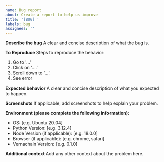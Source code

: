 ```yaml
---
name: Bug report
about: Create a report to help us improve
title: '[BUG] '
labels: bug
assignees: ''
---
```


**Describe the bug**
A clear and concise description of what the bug is.

**To Reproduce**
Steps to reproduce the behavior:
1. Go to '...'
2. Click on '....'
3. Scroll down to '....'
4. See error

**Expected behavior**
A clear and concise description of what you expected to happen.

**Screenshots**
If applicable, add screenshots to help explain your problem.

**Environment (please complete the following information):**
 - OS: [e.g. Ubuntu 20.04]
 - Python Version: [e.g. 3.12.4]
 - Node Version (if applicable): [e.g. 18.0.0]
 - Browser (if applicable): [e.g. chrome, safari]
 - Vernachain Version: [e.g. 0.1.0]

**Additional context**
Add any other context about the problem here. 